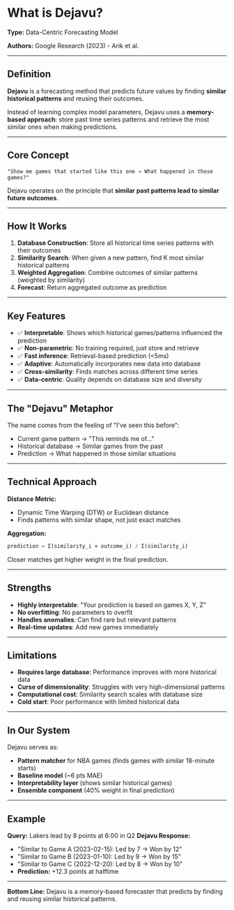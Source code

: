 # What is Dejavu?

**Type:** Data-Centric Forecasting Model

**Authors:** Google Research (2023) - Arik et al.

---

## Definition

**Dejavu** is a forecasting method that predicts future values by finding **similar historical patterns** and reusing their outcomes.

Instead of learning complex model parameters, Dejavu uses a **memory-based approach**: store past time series patterns and retrieve the most similar ones when making predictions.

---

## Core Concept

```
"Show me games that started like this one → What happened in those games?"
```

Dejavu operates on the principle that **similar past patterns lead to similar future outcomes**.

---

## How It Works

1. **Database Construction**: Store all historical time series patterns with their outcomes
2. **Similarity Search**: When given a new pattern, find K most similar historical patterns
3. **Weighted Aggregation**: Combine outcomes of similar patterns (weighted by similarity)
4. **Forecast**: Return aggregated outcome as prediction

---

## Key Features

- ✅ **Interpretable**: Shows which historical games/patterns influenced the prediction
- ✅ **Non-parametric**: No training required, just store and retrieve
- ✅ **Fast inference**: Retrieval-based prediction (<5ms)
- ✅ **Adaptive**: Automatically incorporates new data into database
- ✅ **Cross-similarity**: Finds matches across different time series
- ✅ **Data-centric**: Quality depends on database size and diversity

---

## The "Dejavu" Metaphor

The name comes from the feeling of "I've seen this before":
- Current game pattern → "This reminds me of..."
- Historical database → Similar games from the past
- Prediction → What happened in those similar situations

---

## Technical Approach

**Distance Metric:**
- Dynamic Time Warping (DTW) or Euclidean distance
- Finds patterns with similar shape, not just exact matches

**Aggregation:**
```python
prediction = Σ(similarity_i × outcome_i) / Σ(similarity_i)
```

Closer matches get higher weight in the final prediction.

---

## Strengths

- **Highly interpretable**: "Your prediction is based on games X, Y, Z"
- **No overfitting**: No parameters to overfit
- **Handles anomalies**: Can find rare but relevant patterns
- **Real-time updates**: Add new games immediately

---

## Limitations

- **Requires large database**: Performance improves with more historical data
- **Curse of dimensionality**: Struggles with very high-dimensional patterns
- **Computational cost**: Similarity search scales with database size
- **Cold start**: Poor performance with limited historical data

---

## In Our System

Dejavu serves as:
- **Pattern matcher** for NBA games (finds games with similar 18-minute starts)
- **Baseline model** (~6 pts MAE)
- **Interpretability layer** (shows similar historical games)
- **Ensemble component** (40% weight in final prediction)

---

## Example

**Query:** Lakers lead by 8 points at 6:00 in Q2
**Dejavu Response:**
- "Similar to Game A (2023-02-15): Led by 7 → Won by 12"
- "Similar to Game B (2023-01-10): Led by 9 → Won by 15"  
- "Similar to Game C (2022-12-20): Led by 8 → Won by 10"
- **Prediction:** +12.3 points at halftime

---

**Bottom Line:** Dejavu is a memory-based forecaster that predicts by finding and reusing similar historical patterns.

